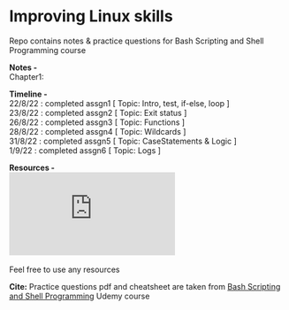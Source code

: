 # Improving Linux skills
Repo contains notes & practice questions for Bash Scripting and Shell Programming course

**Notes -** </br>
Chapter1: 

**Timeline -** </br>
22/8/22 : completed assgn1 [ Topic: Intro, test, if-else, loop ] </br>
23/8/22 : completed assgn2 [ Topic: Exit status ] </br>
26/8/22 : completed assgn3 [ Topic: Functions ] </br>
28/8/22 : completed assgn4 [ Topic: Wildcards ] </br>
31/8/22 : completed assgn5 [ Topic: CaseStatements & Logic ] </br>
1/9/22  : completed assgn6 [ Topic: Logs ] </br>

**Resources -** </br>
![bash cheatsheet](https://github.com/amarjeet-saini/BashScripting_Course/blob/main/ShellScriptingCheatSheetandReference.pdf)


Feel free to use any resources </br>

**Cite:** Practice questions pdf and cheatsheet are taken from [Bash Scripting and Shell Programming](https://www.udemy.com/course/bash-scripting/) Udemy course
